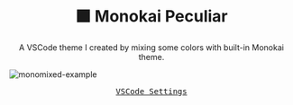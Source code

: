 <h1 align="center">
  ⬛️ Monokai Peculiar
</h1>

<p align="center">
  A VSCode theme I created by mixing some colors with built-in Monokai theme.
</p>

![monomixed-example](https://github.com/hecticme/vscode-theme-monomixed/assets/110041780/c73fc5ab-6fbc-44ee-a60e-815ba76904db)

<p align="center">
  <samp>
    <a href="https://github.com/hecticme/vscode-settings">
      VSCode Settings
    </a>
  </samp>
</p>
